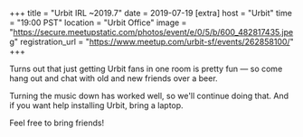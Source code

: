 
+++
title = "Urbit IRL ~2019.7"
date = 2019-07-19
[extra]
host = "Urbit"
time = "19:00 PST"
location = "Urbit Office"
image = "https://secure.meetupstatic.com/photos/event/e/0/5/b/600_482817435.jpeg"
registration_url = "https://www.meetup.com/urbit-sf/events/262858100/"
+++

<p>Turns out that just getting Urbit fans in one room is pretty fun — so come hang out and chat with old and new friends over a beer.</p> <p>Turning the music down has worked well, so we'll continue doing that. And if you want help installing Urbit, bring a laptop.</p> <p>Feel free to bring friends!</p> 
